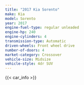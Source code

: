 ```yaml
---
title: "2017 Kia Sorento"
make: Kia
model: Sorento
year: 2017
engine-fuel-type: regular unleaded
engine-hp: 240
engine-cylinders: 4
transmission-type: Automatic
driven-wheels: Front wheel drive
number-of-doors: 4
market-category: Crossover
vehicle-size: Midsize
vehicle-style: 4dr SUV
---
```


{{< car_info >}}

